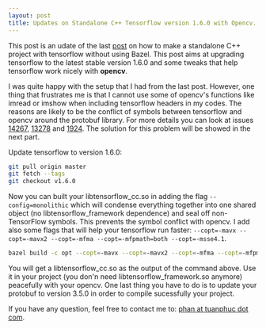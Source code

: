 ```yaml
---
layout: post
title: Updates on Standalone C++ Tensorflow version 1.6.0 with Opencv.
---
```


This post is an udate of the last [post](https://tuanphuc.github.io/standalone-tensorflow-cpp/) on how to make a standalone C++ project with tensorflow without using Bazel. This post aims at upgrading tensorflow to the latest stable version 1.6.0 and some tweaks that help tensorflow work nicely with **opencv**.

I was quite happy with the setup that I had from the last post. However, one thing that frustrates me is that I cannot use some of opencv's functions like imread or imshow when including tensorflow headers in my codes. The reasons are likely to be the conflict of symbols between tensorflow and opencv around the protobuf library. For more details you can look at issues [14267](https://github.com/tensorflow/tensorflow/issues/14267#issuecomment-351780041), [13278](https://github.com/tensorflow/tensorflow/issues/13278) and [1924](https://github.com/tensorflow/tensorflow/issues/1924). The solution for this problem will be showed in the next part. 

Update tensorflow to version 1.6.0:
```sh
git pull origin master
git fetch --tags
git checkout v1.6.0
```

Now you can built your libtensorflow_cc.so in adding the flag `--config=monolithic` which will condense everything together into one shared object (no libtensorflow_framework dependence) and seal off non-TensorFlow symbols. This prevents the symbol conflict with opencv. I add also some flags that will help your tensorflow run faster: `--copt=-mavx --copt=-mavx2 --copt=-mfma --copt=-mfpmath=both --copt=-msse4.1`.

```sh
bazel build -c opt --copt=-mavx --copt=-mavx2 --copt=-mfma --copt=-mfpmath=both --copt=-msse4.1 --copt=-msse4.2 --config=monolithic //tensorflow:libtensorflow_cc.so
```

You will get a libtensorflow_cc.so as the output of the command above. Use it in your project (you don'n need libtensorflow_framework.so anymore) peacefully with your opencv. One last thing you have to do is to update your protobuf to version 3.5.0 in order to compile sucessfully your project.

If you have any question, feel free to contact me to: [phan at tuanphuc dot com](mailto:phan@tuanphuc.com).

